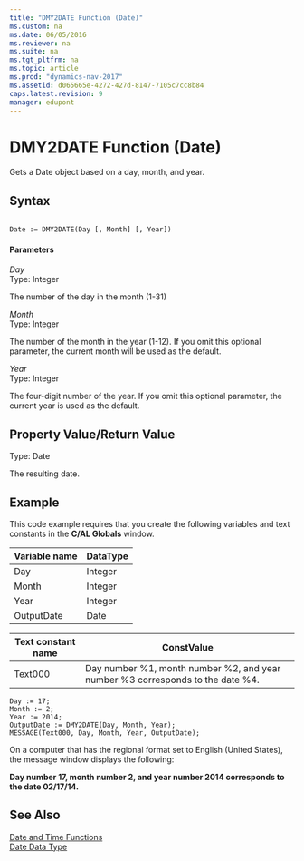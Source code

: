 ```yaml
---
title: "DMY2DATE Function (Date)"
ms.custom: na
ms.date: 06/05/2016
ms.reviewer: na
ms.suite: na
ms.tgt_pltfrm: na
ms.topic: article
ms.prod: "dynamics-nav-2017"
ms.assetid: d065665e-4272-427d-8147-7105c7cc8b84
caps.latest.revision: 9
manager: edupont
---
```

# DMY2DATE Function (Date)
Gets a Date object based on a day, month, and year.  
  
## Syntax  
  
```  
  
Date := DMY2DATE(Day [, Month] [, Year])  
```  
  
#### Parameters  
 *Day*  
 Type: Integer  
  
 The number of the day in the month \(1-31\)  
  
 *Month*  
 Type: Integer  
  
 The number of the month in the year \(1-12\). If you omit this optional parameter, the current month will be used as the default.  
  
 *Year*  
 Type: Integer  
  
 The four-digit number of the year. If you omit this optional parameter, the current year is used as the default.  
  
## Property Value/Return Value  
 Type: Date  
  
 The resulting date.  
  
## Example  
 This code example requires that you create the following variables and text constants in the **C/AL Globals** window.  
  
|Variable name|DataType|  
|-------------------|--------------|  
|Day|Integer|  
|Month|Integer|  
|Year|Integer|  
|OutputDate|Date|  
  
|Text constant name|ConstValue|  
|------------------------|----------------|  
|Text000|Day number %1, month number %2, and year number %3 corresponds to the date %4.|  
  
```  
Day := 17;  
Month := 2;  
Year := 2014;  
OutputDate := DMY2DATE(Day, Month, Year);  
MESSAGE(Text000, Day, Month, Year, OutputDate);  
```  
  
 On a computer that has the regional format set to English \(United States\), the message window displays the following:  
  
 **Day number 17, month number 2, and year number 2014 corresponds to the date 02/17/14.**  
  
## See Also  
 [Date and Time Functions](Date-and-Time-Functions.md)   
 [Date Data Type](Date-Data-Type.md)